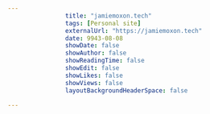 ---
                title: "jamiemoxon.tech"
                tags: [Personal site]
                externalUrl: "https://jamiemoxon.tech"
                date: 9943-08-08
                showDate: false
                showAuthor: false
                showReadingTime: false
                showEdit: false
                showLikes: false
                showViews: false
                layoutBackgroundHeaderSpace: false
                ---

